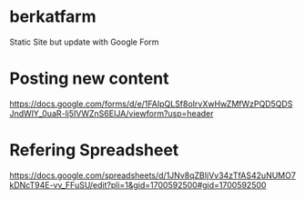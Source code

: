 # berkatfarm
Static Site but update with Google Form

# Posting new content
https://docs.google.com/forms/d/e/1FAIpQLSf8oIrvXwHwZMfWzPQD5QDSJndWlY_0uaR-lj5IVWZnS6EIJA/viewform?usp=header

# Refering Spreadsheet
https://docs.google.com/spreadsheets/d/1JNv8qZBIjVv34zTfAS42uNUMO7kDNcT94E-vv_FFuSU/edit?pli=1&gid=1700592500#gid=1700592500
